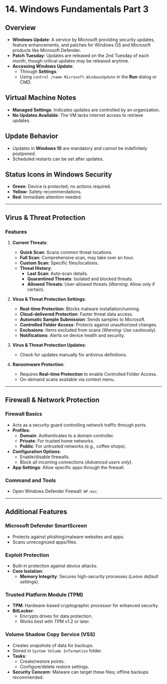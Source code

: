 
# 14. Windows Fundamentals Part 3 

## Overview
- **Windows Update**: A service by Microsoft providing security updates, feature enhancements, and patches for Windows OS and Microsoft products like Microsoft Defender.
- **Patch Tuesday**: Updates are released on the 2nd Tuesday of each month, though critical updates may be released anytime.
- **Accessing Windows Update**:
  - Through **Settings**.
  - Using `control /name Microsoft.WindowsUpdate` in the **Run** dialog or CMD.

## Virtual Machine Notes
- **Managed Settings**: Indicates updates are controlled by an organization.
- **No Updates Available**: The VM lacks internet access to retrieve updates.

## Update Behavior
- Updates in **Windows 10** are mandatory and cannot be indefinitely postponed.
- Scheduled restarts can be set after updates.

## Status Icons in Windows Security
- **Green**: Device is protected; no actions required.
- **Yellow**: Safety recommendations.
- **Red**: Immediate attention needed.

---

## Virus & Threat Protection

### Features
1. **Current Threats**:
   - **Quick Scan**: Scans common threat locations.
   - **Full Scan**: Comprehensive scan, may take over an hour.
   - **Custom Scan**: Specific files/locations.
   - **Threat History**:
     - **Last Scan**: Auto-scan details.
     - **Quarantined Threats**: Isolated and blocked threats.
     - **Allowed Threats**: User-allowed threats (*Warning*: Allow only if certain).

2. **Virus & Threat Protection Settings**:
   - **Real-time Protection**: Blocks malware installation/running.
   - **Cloud-delivered Protection**: Faster threat data access.
   - **Automatic Sample Submission**: Sends samples to Microsoft.
   - **Controlled Folder Access**: Protects against unauthorized changes.
   - **Exclusions**: Items excluded from scans (*Warning*: Use cautiously).
   - **Notifications**: Alerts on device health and security.

3. **Virus & Threat Protection Updates**:
   - Check for updates manually for antivirus definitions.

4. **Ransomware Protection**:
   - Requires **Real-time Protection** to enable Controlled Folder Access.
   - On-demand scans available via context menu.

---

## Firewall & Network Protection

### Firewall Basics
- Acts as a security guard controlling network traffic through ports.
- **Profiles**:
  - **Domain**: Authenticates to a domain controller.
  - **Private**: For trusted home networks.
  - **Public**: For untrusted networks (e.g., coffee shops).
- **Configuration Options**:
  - Enable/disable firewalls.
  - Block all incoming connections (*Advanced users only*).
- **App Settings**: Allow specific apps through the firewall.

### Command and Tools
- Open Windows Defender Firewall: `WF.msc`.

---

## Additional Features

### Microsoft Defender SmartScreen
- Protects against phishing/malware websites and apps.
- Scans unrecognized apps/files.

### Exploit Protection
- Built-in protection against device attacks.
- **Core Isolation**:
  - **Memory Integrity**: Secures high-security processes (*Leave default settings*).

### Trusted Platform Module (TPM)
- **TPM**: Hardware-based cryptographic processor for enhanced security.
- **BitLocker**:
  - Encrypts drives for data protection.
  - Works best with TPM v1.2 or later.

### Volume Shadow Copy Service (VSS)
- Creates snapshots of data for backups.
- Stored in `System Volume Information` folder.
- **Tasks**:
  - Create/restore points.
  - Configure/delete restore settings.
- **Security Concern**: Malware can target these files; offline backups recommended.
